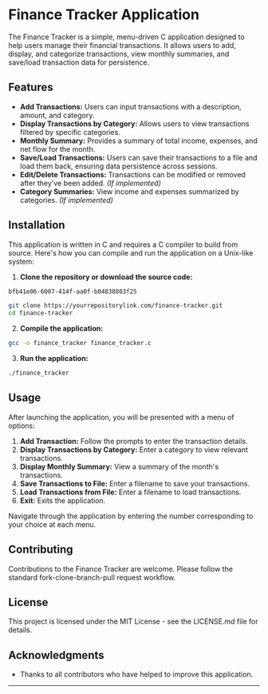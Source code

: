 
# Finance Tracker Application

The Finance Tracker is a simple, menu-driven C application designed to help users manage their financial transactions. It allows users to add, display, and categorize transactions, view monthly summaries, and save/load transaction data for persistence.

## Features

- **Add Transactions:** Users can input transactions with a description, amount, and category.
- **Display Transactions by Category:** Allows users to view transactions filtered by specific categories.
- **Monthly Summary:** Provides a summary of total income, expenses, and net flow for the month.
- **Save/Load Transactions:** Users can save their transactions to a file and load them back, ensuring data persistence across sessions.
- **Edit/Delete Transactions:** Transactions can be modified or removed after they've been added. *(If implemented)*
- **Category Summaries:** View income and expenses summarized by categories. *(If implemented)*

## Installation

This application is written in C and requires a C compiler to build from source. Here's how you can compile and run the application on a Unix-like system:

1. **Clone the repository or download the source code:**

```bash
bfb41e06-6007-414f-aa0f-b04838803f25

git clone https://yourrepositorylink.com/finance-tracker.git
cd finance-tracker

```

2. **Compile the application:**

```bash
gcc -o finance_tracker finance_tracker.c
```

3. **Run the application:**

```bash
./finance_tracker
```

## Usage

After launching the application, you will be presented with a menu of options:

1. **Add Transaction:** Follow the prompts to enter the transaction details.
2. **Display Transactions by Category:** Enter a category to view relevant transactions.
3. **Display Monthly Summary:** View a summary of the month's transactions.
4. **Save Transactions to File:** Enter a filename to save your transactions.
5. **Load Transactions from File:** Enter a filename to load transactions.
6. **Exit:** Exits the application.

Navigate through the application by entering the number corresponding to your choice at each menu.

## Contributing

Contributions to the Finance Tracker are welcome. Please follow the standard fork-clone-branch-pull request workflow.

## License

This project is licensed under the MIT License - see the LICENSE.md file for details.

## Acknowledgments

- Thanks to all contributors who have helped to improve this application.

---

